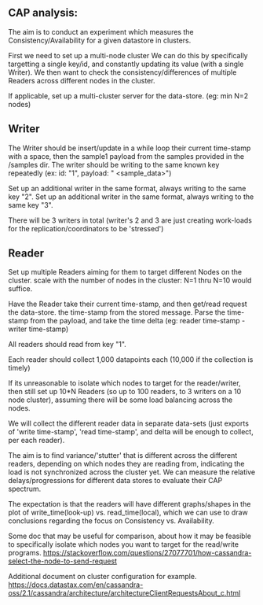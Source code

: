 
## CAP analysis:


The aim is to conduct an experiment which measures the Consistency/Availability for a given datastore in clusters.

First we need to set up a multi-node cluster
We can do this by specifically targetting a single key/id, and constantly updating its value (with a single Writer).
We then want to check the consistency/differences of multiple Readers across different nodes in the cluster.



If applicable, set up a multi-cluster server for the data-store. (eg: min N=2 nodes)

## Writer
The Writer should be insert/update in a while loop their current time-stamp with a space, then the sample1 payload from the samples provided in the /samples dir.
The writer should be writing to the same known key repeatedly (ex: id: "1", payload: "<timestamp> <sample_data>")

Set up an additional writer in the same format, always writing to the same key "2".
Set up an additional writer in the same format, always writing to the same key "3".

There will be 3 writers in total (writer's 2 and 3 are just creating work-loads for the replication/coordinators to be 'stressed')

## Reader
Set up multiple Readers aiming for them to target different Nodes on the cluster.
scale with the number of nodes in the cluster: N=1 thru N=10 would suffice.

Have the Reader take their current time-stamp, and then get/read request the data-store. the time-stamp from the stored message. Parse the time-stamp from the payload, and take the time delta (eg: reader time-stamp - writer time-stamp)

All readers should read from key "1".

Each reader should collect 1,000 datapoints each (10,000 if the collection is timely)

If its unreasonable to isolate which nodes to target for the reader/writer, then still set up 10*N Readers (so up to 100 readers, to 3 writers on a 10 node cluster), assuming there will be some load balancing across the nodes.

We will collect the different reader data in separate data-sets (just exports of 'write time-stamp', 'read time-stamp', and delta will be enough to collect, per each reader).

The aim is to find variance/'stutter' that is different across the different readers, depending on which nodes they are reading from, indicating the load is not synchronized across the cluster yet.
We can measure the relative delays/progressions for different data stores to evaluate their CAP spectrum.

The expectation is that the readers will have different graphs/shapes in the plot of write_time(look-up) vs. read_time(local), which we can use to draw conclusions regarding the focus on Consistency vs. Availability.



Some doc that may be useful for comparison, about how it may be feasible to specifically isolate which nodes you want to target for the read/write programs.
https://stackoverflow.com/questions/27077701/how-cassandra-select-the-node-to-send-request

Additional document on cluster configuration for example.
https://docs.datastax.com/en/cassandra-oss/2.1/cassandra/architecture/architectureClientRequestsAbout_c.html
